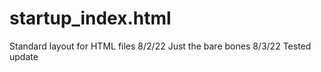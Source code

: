 # startup_index.html
Standard layout for HTML files
8/2/22 Just the bare bones
8/3/22 Tested update
